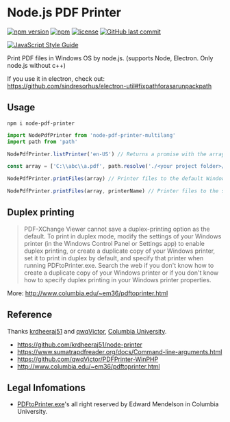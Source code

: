 # Node.js PDF Printer

[![npm version](https://img.shields.io/npm/v/node-pdf-printer.svg?style=flat-square)](https://www.npmjs.org/package/node-pdf-printer)
[![npm](https://img.shields.io/npm/dt/node-pdf-printer.svg?style=flat-square)](http://npm-stat.com/charts.html?package=node-pdf-printer)
[![license](https://img.shields.io/github/license/yi-ge/node-pdf-printer.svg?style=flat-square)](https://github.com/yi-ge/node-pdf-printer/blob/master/LICENSE)
[![GitHub last commit](https://img.shields.io/github/last-commit/yi-ge/node-pdf-printer.svg?style=flat-square)](https://github.com/yi-ge/node-pdf-printer)

[![JavaScript Style Guide](https://cdn.rawgit.com/standard/standard/master/badge.svg)](https://github.com/standard/standard)

Print PDF files in Windows OS by node.js.  (supports Node, Electron. Only node.js without c++)

If you use it in electron, check out: https://github.com/sindresorhus/electron-util#fixpathforasarunpackpath

## Usage
```
npm i node-pdf-printer
```

```javascript
import NodePdfPrinter from 'node-pdf-printer-multilang'
import path from 'path'

NodePdfPrinter.listPrinter('en-US') // Returns a promise with the array of printer names, this isn't a mandatory step

const array = ['C:\\abc\\a.pdf', path.resolve('./<your project folder>/some-pdf.pdf')]

NodePdfPrinter.printFiles(array) // Printer files to the default Windows printer.

NodePdfPrinter.printFiles(array, printerName) // Printer files to the specific printer by the printer name.
```

## Duplex printing

> PDF-XChange Viewer cannot save a duplex-printing option as the default. To print in duplex mode, modify the settings of your Windows printer (in the Windows Control Panel or Settings app) to enable duplex printing, or create a duplicate copy of your Windows printer, set it to print in duplex by default, and specify that printer when running PDFtoPrinter.exe. Search the web if you don't know how to create a duplicate copy of your Windows printer or if you don't know how to specify duplex printing in your Windows printer properties.

More: http://www.columbia.edu/~em36/pdftoprinter.html

## Reference

Thanks [krdheeraj51](https://github.com/krdheeraj51) and [qwqVictor](https://github.com/qwqVictor), [Columbia University](https://www.columbia.edu/).

- https://github.com/krdheeraj51/node-printer
- https://www.sumatrapdfreader.org/docs/Command-line-arguments.html
- https://github.com/qwqVictor/PDFPrinter-WinPHP
- http://www.columbia.edu/~em36/pdftoprinter.html

## Legal Infomations
- [PDFtoPrinter.exe](http://www.columbia.edu/~em36/pdftoprinter.html)'s all right reserved by Edward Mendelson in Columbia University.
